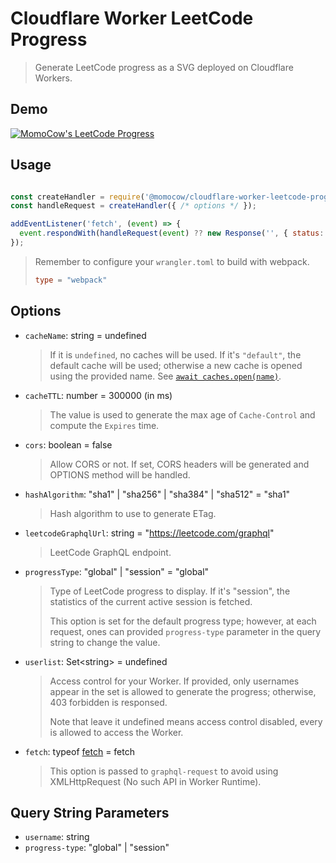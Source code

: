 # Cloudflare Worker LeetCode Progress

> Generate LeetCode progress as a SVG deployed on Cloudflare Workers.

## Demo

[![MomoCow's LeetCode Progress](https://x.cow.moe/leetcode-progress/?username=momocow)](https://leetcode.com/momocow/)

## Usage

```js

const createHandler = require('@momocow/cloudflare-worker-leetcode-progress').default
const handleRequest = createHandler({ /* options */ });

addEventListener('fetch', (event) => {
  event.respondWith(handleRequest(event) ?? new Response('', { status: 405 }));
});
```

> Remember to configure your `wrangler.toml` to build with webpack.
>
> ```toml
> type = "webpack"
> ``` 

## Options
- `cacheName`: string = undefined
  > If it is `undefined`, no caches will be used. If it's `"default"`, the default cache will be used; otherwise a new cache is opened using the provided name. See [`await caches.open(name)`](https://developers.cloudflare.com/workers/runtime-apis/cache#accessing-cache).
- `cacheTTL`: number = 300000 (in ms)
  > The value is used to generate the max age of `Cache-Control` and compute the `Expires` time.
- `cors`: boolean = false
  > Allow CORS or not. If set, CORS headers will be generated and OPTIONS method will be handled.
- `hashAlgorithm`: "sha1" | "sha256" | "sha384" | "sha512" = "sha1"
  > Hash algorithm to use to generate ETag.
- `leetcodeGraphqlUrl`: string = "https://leetcode.com/graphql"
  > LeetCode GraphQL endpoint.
- `progressType`: "global" | "session" = "global"
  > Type of LeetCode progress to display. If it's "session", the statistics of the current active session is fetched.
  > 
  > This option is set for the default progress type; however, at each request, ones can provided `progress-type` parameter in the query string to change the value.
- `userlist`: Set&lt;string&gt; = undefined
  > Access control for your Worker. If provided, only usernames appear in the set is allowed to generate the progress; otherwise, 403 forbidden is responsed.
  >  
  > Note that leave it undefined means access control disabled, every is allowed to access the Worker.
- `fetch`: typeof [fetch](https://developers.cloudflare.com/workers/runtime-apis/fetch) = fetch
  > This option is passed to `graphql-request` to avoid using XMLHttpRequest (No such API in Worker Runtime).

## Query String Parameters
- `username`: string
- `progress-type`: "global" | "session"
